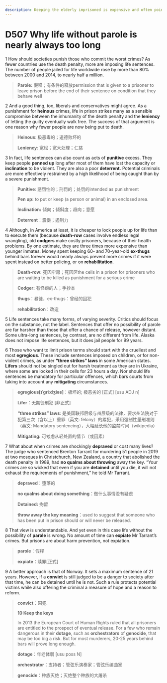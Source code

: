 ```yaml
---
description: Keeping the elderly imprisoned is expensive and often pointless
---
```


# D507 Why life without parole is nearly always too long
1 How should societies punish those who commit the worst crimes? As fewer countries use the death penalty, more are imposing life sentences. The number of people jailed for life worldwide rose by more than 80% between 2000 and 2014, to nearly half a million.

> **Parole:** 假释；有条件的释放permission that is given to a prisoner to leave prison before the end of their sentence on condition that they behave well
>

2 And a good thing, too, liberals and conservatives might agree. As a punishment for **heinous** crimes, life in prison strikes many as a sensible compromise between the inhumanity of the death penalty and the **leniency** of letting the guilty eventually walk free. The success of that argument is one reason why fewer people are now being put to death.

> **Heinous**: 极恶毒的；道德败坏的
>
> **Leniency**:  宽松；宽大处理；仁慈
>

3 In fact, life sentences can also count as acts of **punitive** excess. They keep people **penned up** long after most of them have lost the capacity or **inclination** to be violent. They are also a poor **deterrent.** Potential criminals are more effectively restrained by a high likelihood of being caught than by a severe punishment.

> **Punitive**:  惩罚性的；刑罚的；处罚的intended as punishment
>
> **Pen up:** to put or keep (a person or animal) in an enclosed area.
>
> **Inclination:** 倾向；倾斜度；趋向；意愿
>
> **Deterrent**：震慑；遏制力
>

4 Although, in America at least, it is cheaper to lock people up for life than to execute them (because **death-row** cases involve endless legal wrangling), old **codgers** make costly prisoners, because of their health problems. By one estimate, they are three times more expensive than younger inmates. Money spent keeping 60- and 70-year-old **ex-thugs** behind bars forever would nearly always prevent more crimes if it were spent instead on better policing, or on **rehabilitation**.

> **Death-row:** 死囚牢房；死囚区the cells in a prison for prisoners who are waiting to be killed as punishment for a serious crime
>
> **Codger:** 有怪癖的人；手抄本
>
> **thugs**：暴徒，ex-thugs：曾经的囚犯
>
> **rehabilitation**：改造
>

5 Life sentences take many forms, of varying severity. Critics should focus on the substance, not the label. Sentences that offer no possibility of parole are far harsher than those that offer a chance of release, however distant. Some ultra-long sentences, by contrast, are no different from life. Alaska does not impose life sentences, but it does jail people for 99 years.

6 Those who want to limit prison terms should start with the cruellest and most **egregious**. These include sentences imposed on children, or for non-violent crimes, as under **“three strikes” laws** in some American states. **Lifers** should not be singled out for harsh treatment as they are in Ukraine, where some are locked in their cells for 23 hours a day. Nor should life sentences be mandatory for particular offences, which bars courts from taking into account any **mitigating** circumstances.

> **egregious[ɪˈɡriːdʒiəs]**：极坏的; 极恶劣的 [正式] [usu ADJ n]
>
> **Lifer**：无期徒刑犯 [非正式]
>
> **“three strikes” laws**: 是美国联邦层级与州层级的法律，要求州法院对于犯第三次（含以上）重罪（英文: felony）的累犯，采用强制性量刑准则（英文: Mandatory sentencing），大幅延长他的监禁时间（wikipedia）
>
> **Mitigating:** 可考虑从轻处置的情节（或因素）
>

7 What about when crimes are shockingly **depraved** or cost many lives? The judge who sentenced Brenton Tarrant for murdering 51 people in 2019 at two mosques in Christchurch, New Zealand, a country that abolished the death penalty in 1989, had **no qualms about throwing** away the key. “Your crimes are so wicked that even if you are **detained** until you die, it will not exhaust the requirements of punishment,” he told Mr Tarrant.

> **depraved**：堕落的
>
> **no qualms about doing something**：做什么事情没有疑虑
>
> **Detained:** 拘留
>
> **throw away the key meaning**：used to suggest that someone who has been put in prison should or will never be released.
>

8 That view is understandable. And yet even in this case life without the possibility of **parole** is wrong. No amount of time can **expiate** Mr Tarrant’s crimes. But prisons are about harm prevention, not expiation.

> **parole**：假释
>
> **expiate**：赎罪[正式]
>

9 A better approach is that of Norway. It sets a maximum sentence of 21 years. However, if a **convict** is still judged to be a danger to society after that time, he can be detained until he is not. Such a rule protects potential victims while also offering the criminal a measure of hope and a reason to reform.

> **convict**：囚犯
>
> **10 Keep the keys**
>
> In 2013 the European Court of Human Rights ruled that all prisoners are entitled to the prospect of eventual release. For a few who remain dangerous in their **dotage**, such as **orchestrators** of **genocide**, that may be too big a risk. But for most murderers, 20-25 years behind bars will prove long enough.
>
> **dotage**：年老体弱 [usu poss N]
>
> **orchestrator**：支持者；管弦乐演奏家；管弦乐编曲家
>
> **genocide**：种族灭绝；灭绝整个种族的大屠杀
>

